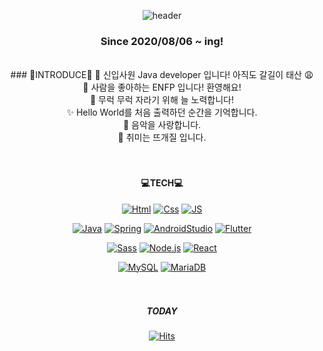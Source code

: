 <div align="center">

![header](https://capsule-render.vercel.app/api?type=waving&color=timeGradient&height=200&section=header&text=Haley%20World🥳&fontSize=60)

### Since 2020/08/06 ~ ing!
<br> 
### 💖INTRODUCE💖
🐣 신입사원 Java developer 입니다! 아직도 갈길이 태산 😩 <br>
🥰 사람을 좋아하는 ENFP 입니다! 환영해요! <br>
🌱 무럭 무럭 자라기 위해 늘 노력합니다!<br>
✨ Hello World를 처음 출력하던 순간을 기억합니다.<br>
🎵 음악을 사랑합니다. <br>
🧶 취미는 뜨개질 입니다.
<br><br><br>
    
#### 💻TECH💻
[![Html](https://img.shields.io/badge/HTML-E34F26?style=flat-square&logo=Html5&logoColor=black)](https://github.com/haleyalwayshappy)
[![Css](https://img.shields.io/badge/CSS-1572B6?style=flat-square&logo=css3&logoColor=black)](https://github.com/haleyalwayshappy)
[![JS](https://img.shields.io/badge/JavaScript-F7DF1E?style=flat-square&logo=JavaScript&logoColor=black)](https://github.com/haleyalwayshappy) <br>

[![Java](https://img.shields.io/badge/Java-007396?style=flat-square&logo=Java&logoColor=black)](https://github.com/haleyalwayshappy)
[![Spring](https://img.shields.io/badge/Spring-6DB33F?style=flat-square&logo=Spring&logoColor=white)](https://github.com/haleyalwayshappy)
[![AndroidStudio](https://img.shields.io/badge/AndroidStudio-3DDC84?style=flat-square&logo=Android&logoColor=black)](https://github.com/haleyalwayshappy)
[![Flutter](https://img.shields.io/badge/Flutter-02569B?style=flat-square&logo=Flutter&logoColor=black)](https://github.com/haleyalwayshappy) <br>

[![Sass](https://img.shields.io/badge/Sass-CC6699?style=flat-square&logo=Sass&logoColor=black)](https://github.com/haleyalwayshappy)
[![Node.js](https://img.shields.io/badge/Node.js-339933?style=flat-square&logo=Node.js&logoColor=black)](https://github.com/haleyalwayshappy)
[![React](https://img.shields.io/badge/React-61DAFB?style=flat-square&logo=React&logoColor=black)](https://github.com/haleyalwayshappy) <br>

[![MySQL](https://img.shields.io/badge/MySQL-4479A1?style=flat-square&logo=MySQL&logoColor=black)](https://github.com/haleyalwayshappy)
[![MariaDB](https://img.shields.io/badge/MariaDB-003545?style=flat-square&logo=MariaDB&logoColor=white)](https://github.com/haleyalwayshappy)
<br><br><br>

##### TODAY #####
[![Hits](https://hits.seeyoufarm.com/api/count/incr/badge.svg?url=https%3A%2F%2Fgithub.com%2Fhaleyalwayshappy&count_bg=%23FF009D&title_bg=%23000000&icon=github.svg&icon_color=%23FFFFFF&title=Today&edge_flat=false)](https://hits.seeyoufarm.com)

</div>



</br>
</br>

<!-- 
# 연습

# 제목(Header)

## h2 제목2
### h3 제목3
#### h4 제목4
##### h5 제목5
###### h6 제목6

# 문장(Paragraph)

동해물과 백두산이 마르고 닳도록
하느님이 보우하사 우리나라 만세

# 줄바꿈(Line Breaks)
동해물과 백두산이 마르고 닳도록 <br />
하느님이 보우하사 우리나라 만세<br />
무궁화 삼천리 화려 강산(띄어쓰기 두번)
대한사람 대한으로 우리나라 만세

# 강조
_이탤릭_
**두껍게**
**_이탤릭 + 두껍게_**
~~취소선~~
<u>밑줄</u>  

# 목록
1. 순서가 필요한 목록
1. 순서가 필요한 목록
1. 순서가 필요한 목록 (들여쓰기2번 = 띄어쓰기 네칸)
    1. 순서가 필요한 목록
    1. 순서가 필요한 목록
    1. 순서가 필요한 목록
1. 순서가 필요한 목록
</br>
- 순서가 필요하지 않은 목록
    - 순서가 필요하지 않은 목록
    - 순서가 필요하지 않은 목록
- 순서가 필요하지 않은 목록
- 순서가 필요하지 않은 목록
- 순서가 필요하지 않은 목록

#링크(Links)

<a href="https://google.com">Google</a> </br>
[GOOGLE](https://google.com)

<a href="https://www.naver.com" title="네이버로 이동">NAVER</a>  
[NAver](https://www.naver.com "네이버로 이동")

<a href="https://www.naver.com" target="_blank"> 새페이지 NAVER</a>  

# 이미지

![강아지](https://haleyalwayshappy.github.io/haley_pages/images/IMG_1590.JPG)

[![강아지](https://haleyalwayshappy.github.io/haley_pages/images/IMG_1590.JPG)]("https://www.github.com/haleyalwayshappy")

# 인용문
>남의 말이나 글에서 직접 또는 간접으로 따온 문장.  
>(네이버 국어사전)
>>중첩된 인용문
>>> 중중첩된 인용문1
>>>> 중중첩된 인용문2
>>>> 중중첩된 인용문3

# 인라인(inline) 코드 강조 
Css에서 `background` 혹은 `background-image` 속성으로 요소에 배경 이미지를 삽입할 수 있습니다.

----
# 블록(block)코드 강조
``` html // css , js ,plane text
<a href="https://www.google.co.kr/"> 구글 </a>
```
----
# 표 (Table)

position 속성  

 값 | 의미 | 기본값 | 추가 가능
 --|--:|:--:|:--:
 static | 기준 없음 | O | 1
 relative | 요소자신 | X | 2
 absolute | 위치 상 부모 요소 | X | 3
 fixed | 뷰포트 | X | 4

----
# 원시 HTML (Raw HTML)
마크다운 문법 안에서 실제 html을 사용하는것이 원시 html이다!

동해물과 <u>백두산</u>이 마르고 닳도록<br/>
<span style="text-decoration:underline">하느님</span>이 보우하사 우리 나라 만세 -->
